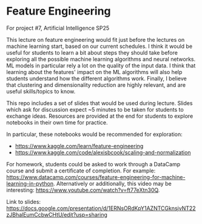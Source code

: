 # Feature Engineering
For project #7, Artificial Intelligence SP25

This lecture on feature engineering would fit just before the lectures on machine learning start, based on our current schedules. I think it would be useful for students to learn a bit about steps they should take before exploring all the possible machine learning algorithms and neural networks. ML models in particular rely a lot on the quality of the input data. I think that learning about the features' impact on the ML algorithms will also help students understand how the different algorithms work. Finally, I believe that clustering and dimensionality reduction are highly relevant, and are useful skills/topics to know.

This repo includes a set of slides that would be used during lecture. Slides which ask for discussion expect ~5 minutes to be taken for students to exchange ideas. Resources are provided at the end for students to explore notebooks in their own time for practice. 

In particular, these notebooks would be recommended for exploration: 
* https://www.kaggle.com/learn/feature-engineering
* https://www.kaggle.com/code/alexisbcook/scaling-and-normalization

For homework, students could be asked to work through a DataCamp course and submit a certificate of completion. For example: https://www.datacamp.com/courses/feature-engineering-for-machine-learning-in-python. Alternatively or additionally, this video may be interesting: https://www.youtube.com/watch?v=ft77eXtn30Q. 

Link to slides: https://docs.google.com/presentation/d/1ERNsORdKpY1AZNTCGknsjvNT22zJBhalEumCcbwCHtU/edit?usp=sharing
